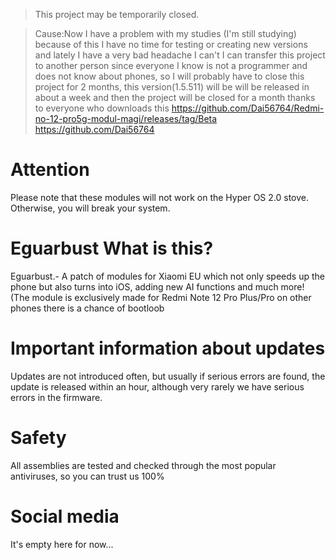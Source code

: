 > This project may be temporarily closed.

> Cause:Now I have a problem with my studies (I'm still studying) because of this I have no time for testing or creating new versions and lately I have a very bad headache I can't I can transfer this project to another person since everyone I know is not a programmer and does not know about phones, so I will probably have to close this project for 2 months, this version(1.5.511) will be will be released in about a week and then the project will be closed for a month thanks to everyone who downloads this
> https://github.com/Dai56764/Redmi-no-12-pro5g-modul-magi/releases/tag/Beta
> https://github.com/Dai56764

# Attention
Please note that these modules will not work on the Hyper OS 2.0 stove. Otherwise, you will break your system.
# Eguarbust What is this?
Eguarbust.- A patch of modules for Xiaomi EU which not only speeds up the phone but also turns into iOS, adding new AI functions and much more! (The module is exclusively made for Redmi Note 12 Pro Plus/Pro on other phones there is a chance of bootloob 
# Important information about updates
Updates are not introduced often, but usually if serious errors are found, the update is released within an hour, although very rarely we have serious errors in the firmware. 
# Safety 
All assemblies are tested and checked through the most popular antiviruses, so you can trust us 100%
# Social media
It's empty here for now...
